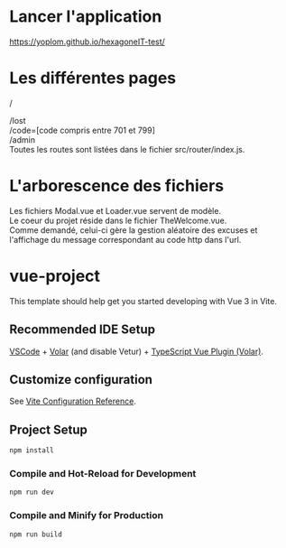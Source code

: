 # Lancer l'application
https://yoplom.github.io/hexagoneIT-test/

# Les différentes pages
/ 

/lost  
/code=[code compris entre 701 et 799]  
/admin  
Toutes les routes sont listées dans le fichier src/router/index.js.

# L'arborescence des fichiers
Les fichiers Modal.vue et Loader.vue servent de modèle.  
Le coeur du projet réside dans le fichier TheWelcome.vue.   
Comme demandé, celui-ci gère la gestion aléatoire des excuses et l'affichage du message correspondant au code http dans l'url.  

# vue-project
This template should help get you started developing with Vue 3 in Vite.

## Recommended IDE Setup
[VSCode](https://code.visualstudio.com/) + [Volar](https://marketplace.visualstudio.com/items?itemName=Vue.volar) (and disable Vetur) + [TypeScript Vue Plugin (Volar)](https://marketplace.visualstudio.com/items?itemName=Vue.vscode-typescript-vue-plugin).

## Customize configuration
See [Vite Configuration Reference](https://vitejs.dev/config/).

## Project Setup

```sh
npm install
```

### Compile and Hot-Reload for Development

```sh
npm run dev
```

### Compile and Minify for Production

```sh
npm run build
```
